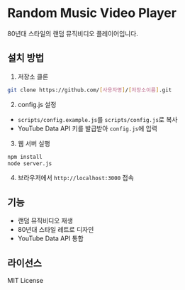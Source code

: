 # Random Music Video Player

80년대 스타일의 랜덤 뮤직비디오 플레이어입니다.

## 설치 방법

1. 저장소 클론
```bash
git clone https://github.com/[사용자명]/[저장소이름].git
```

2. config.js 설정
- `scripts/config.example.js`를 `scripts/config.js`로 복사
- YouTube Data API 키를 발급받아 `config.js`에 입력

3. 웹 서버 실행
```bash
npm install
node server.js
```

4. 브라우저에서 `http://localhost:3000` 접속

## 기능
- 랜덤 뮤직비디오 재생
- 80년대 스타일 레트로 디자인
- YouTube Data API 통합

## 라이선스
MIT License
